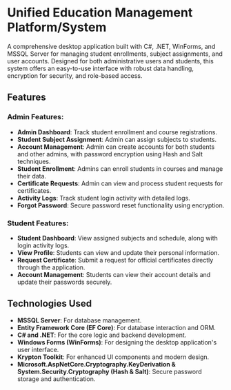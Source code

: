 # Unified Education Management Platform/System

A comprehensive desktop application built with C#, .NET, WinForms, and MSSQL Server for managing student enrollments, subject assignments, and user accounts. Designed for both administrative users and students, this system offers an easy-to-use interface with robust data handling, encryption for security, and role-based access.

## Features

### Admin Features:
- **Admin Dashboard**: Track student enrollment and course registrations.
- **Student Subject Assignment**: Admin can assign subjects to students.
- **Account Management**: Admin can create accounts for both students and other admins, with password encryption using Hash and Salt techniques.
- **Student Enrollment**: Admins can enroll students in courses and manage their data.
- **Certificate Requests**: Admin can view and process student requests for certificates.
- **Activity Logs**: Track student login activity with detailed logs.
- **Forgot Password**: Secure password reset functionality using encryption.

### Student Features:
- **Student Dashboard**: View assigned subjects and schedule, along with login activity logs.
- **View Profile**: Students can view and update their personal information.
- **Request Certificate**: Submit a request for official certificates directly through the application.
- **Account Management**: Students can view their account details and update their passwords securely.

## Technologies Used
- **MSSQL Server**: For database management.
- **Entity Framework Core (EF Core)**: For database interaction and ORM.
- **C# and .NET**: For the core logic and backend development.
- **Windows Forms (WinForms)**: For designing the desktop application's user interface.
- **Krypton Toolkit**: For enhanced UI components and modern design.
- **Microsoft.AspNetCore.Cryptography.KeyDerivation & System.Security.Cryptography (Hash & Salt)**: Secure password storage and authentication.
